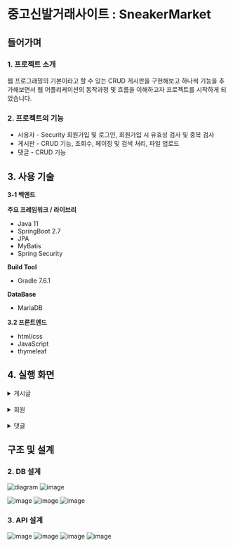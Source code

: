 # 중고신발거래사이트 : SneakerMarket


## 들어가며

### 1. 프로젝트 소개

웹 프로그래밍의 기본이라고 할 수 있는 CRUD 게시판을 구현해보고 하나씩 기능을 추가해보면서 웹 어플리케이션의 동작과정 및 흐름을 이해하고자 프로젝트를 시작하게 되었습니다.

### 2. 프로젝트의 기능

- 사용자 - Security 회원가입 및 로그인, 회원가입 시 유효성 검사 및 중복 검사
- 게시판 - CRUD 기능, 조회수, 페이징 및 검색 처리, 파일 업로드
- 댓글 - CRUD 기능

## 3. 사용 기술

**3-1 백엔드**

**주요 프레임워크 / 라이브리**

- Java 11
- SpringBoot 2.7
- JPA
- MyBatis
- Spring Security

**Build Tool**

- Gradle 7.6.1

**DataBase**

- MariaDB

**3.2 프론트엔드**

- html/css
- JavaScript
- thymeleaf

## 4. 실행 화면

<details>
<summary>게시글</summary>
<div>

#### 1. 게시글 목록
  ![리스트 화면](https://github.com/reeHW/sneakermarket-v2/assets/68371436/f8bff4f5-ac52-4271-bbde-f5eeb4231463)

    
  전체 목록은 페이징 처리하여 한 페이지에 10개의 게시물을 보여준다. 
  
  <br/> 
    
#### 2. 게시글 상세보기

  ![localhost_8088_post_view_id=1028](https://github.com/reeHW/sneakermarket-v2/assets/68371436/b92511f8-a39e-4165-b29c-819f39f530d3)

  
  본인이 작성한 게시글이어야 수정, 삭제가 가능하다.     

  ![localhost_8088_post_view_id=1028 (1)](https://github.com/reeHW/sneakermarket-v2/assets/68371436/a104708a-9374-4ab3-bff9-0624944bc21b)
    
  작성자가 아닐 경우 수정, 삭제 버튼이 보이지 않는다.    
    
  뒤로 가기 버튼을 누르면 목록으로 돌아간다.   
  
  <br/>
    
 #### 3. 게시글 등록
  ![localhost_8088_post_write](https://github.com/reeHW/sneakermarket-v2/assets/68371436/009d011a-664c-47ab-bb01-50af26e84491)
    
  로그인 한 사용자만 게시글 작성이 가능하다. 게시글 저장 후엔 목록으로 redirect한다.
  
  <br/>
    
  ![사본 -localhost_8088_post_write (1)](https://github.com/reeHW/sneakermarket-v2/assets/68371436/fd0c8d1f-cfce-4a12-9c5d-df56f5d7c7ff)

  파일 추가 버튼을 통해 첨부파일을 여러개 첨부할 수 있다.  
    
<br/>
    
#### 4. 게시글 수정
   ![localhost_8088_post_write_id=1031](https://github.com/reeHW/sneakermarket-v2/assets/68371436/77e21ce1-0116-41b4-b4a4-af89c48eddc7)

    
  ![수정](https://github.com/reeHW/sneakermarket-v2/assets/68371436/15403a8c-ac2b-44b8-b998-851c24d4c28d)

  게시글 수정이 완료되면 해당 게시글의 상세보기 화면으로 redirect한다.  

<br/>
    
#### 5. 게시글 삭제
    
  ![스크린샷 2023-08-17 194754](https://github.com/reeHW/sneakermarket-v2/assets/68371436/592733b7-2b0a-4f8d-ae56-76a341f80f60)

  confirm으로 삭제여부를 확인 받고, 삭제 이후 리스트 화면으로 redirect한다.  

<br/>
    
#### 6. 게시글 검색 & 페이징
    
![스크린샷 2023-08-17 204419](https://github.com/reeHW/sneakermarket-v2/assets/68371436/41d3e421-d924-449d-a28b-eca78da618c2)

    
  전체검색, 제목, 내용, 작성자 타입을 구분해서 검색한다.   

<br/>
    
 * 전체검색 결과<br/>
    
![전체 검색](https://github.com/reeHW/sneakermarket-v2/assets/68371436/71504b5a-22e9-4335-bc21-95b6abac5474)

    
게시글의 제목, 내용, 작성자를 모두 포함해서 검색한다.    
    
<br/>

* 제목 검색 결과<br/>

![제목 검색](https://github.com/reeHW/sneakermarket-v2/assets/68371436/d2a7507c-7d89-46f7-8f93-ad228529d603)

    
searchType = title 로 제목을 검색한다.  
    
<br/>

* 작성자 검색 결과<br/>
    
![작성자 검색](https://github.com/reeHW/sneakermarket-v2/assets/68371436/cbe4ed05-38d6-410b-83d2-47dc2caed520)

    
searchType = wrtier로 작성자를 검색한다.  

<br/>

* 페이지 & 검색조건 유지<br/>

![페이징](https://github.com/reeHW/sneakermarket-v2/assets/68371436/95db0267-fc35-40a2-aea7-39a87c30055c)

    
![스크린샷 2023-08-17 201107](https://github.com/reeHW/sneakermarket-v2/assets/68371436/7a049fc2-5fc1-4be1-a347-a3adafd14482)

    
해당 페이지 번호는 활성화해서 보여준다.
<br/>상세 페이지에서 뒤로 버튼을 클릭하면, 이전의 검색 조건과 페이지 번호가 유지된다.  

<br/>

</div>
</details>

<br/>

<details>
<summary>회원</summary>
<div>

#### 1. 회원가입
<br/>

![크기변환 회원가입](https://github.com/reeHW/sneakermarket-v2/assets/68371436/c485a3ca-2776-452e-930c-7caf36e288a5)
![크기변환 회원가입 유효성](https://github.com/reeHW/sneakermarket-v2/assets/68371436/8550e34a-acef-4373-aaf6-932331b3b6d5)
![image](https://github.com/reeHW/sneakermarket-v2/assets/68371436/3a1b8cfb-a697-40ec-84a6-09b3853c8a7b)


유효성 검사와 중복을 확인하고 회원 가입이 성공하면 로그인 페이지로 이동한다.

#### 2. 로그인

![로그인](https://github.com/reeHW/sneakermarket-v2/assets/68371436/6b110982-2f6b-4785-adb9-a99b6d617d34)

로그인이 성공하면 리스트 페이지로 redirect한다.

<br/>
</div>
</details>

<br/>

<details>
<summary>댓글</summary>
<div>

#### 1. 댓글 작성

![댓글 작성](https://github.com/reeHW/sneakermarket-v2/assets/68371436/42c73afb-c897-40ae-9a7a-67c297552b0e)

댓글은 300자까지 작성할 수 있다. 댓글 작성 후에는 현재 페이지를 reload 한다.

![댓글 수정 삭제](https://github.com/reeHW/sneakermarket-v2/assets/68371436/6d79abd1-d9cd-4961-8374-5df76edb5658)
![댓글수정삭제2](https://github.com/reeHW/sneakermarket-v2/assets/68371436/69d4fbe8-21d4-4a6f-8a6c-dd7735cab543)

해당 댓글 작성자만 수정/삭제가 가능하다.


#### 2. 댓글 페이징
![image](https://github.com/reeHW/sneakermarket-v2/assets/68371436/12378810-c251-4b6d-974b-483e23afb350)
10 페이지 단위로 보여준다. 해당 페이지 번호를 활성화 해서 보여준다.


#### 3. 댓글 수정/삭제
![스크린샷 2023-08-17 214551](https://github.com/reeHW/sneakermarket-v2/assets/68371436/6db88c9c-fe33-49a3-ad53-7088a1c97a64)

![image](https://github.com/reeHW/sneakermarket-v2/assets/68371436/7dfba29d-9768-4795-9e2a-f1fd1459d8bd)

수정/삭제 후에는 현재 페이지를 reload 한다.



<br/>
</div>
</details>

## 구조 및 설계


### 2. DB 설계
![diagram](https://github.com/reeHW/sneakermarket-v2/assets/68371436/e99a4225-531e-43f7-b1e0-fbc7084ad09c)
![image](https://github.com/reeHW/sneakermarket-v2/assets/68371436/6147fbac-9552-4e89-ab8d-066cd08b765a)

![image](https://github.com/reeHW/sneakermarket-v2/assets/68371436/e8efc0c2-7ac9-449c-a394-3873f4b4b7b0)
![image](https://github.com/reeHW/sneakermarket-v2/assets/68371436/d0ab55f0-cfa5-45fc-9786-f5cf3e4ebb27)
![image](https://github.com/reeHW/sneakermarket-v2/assets/68371436/78677cb2-f793-44bc-a040-aef53e6824a7)



### 3. API 설계
![image](https://github.com/reeHW/sneakermarket-v2/assets/68371436/a98b769b-0311-4c03-bd8c-56087a34bbdb)
![image](https://github.com/reeHW/sneakermarket-v2/assets/68371436/3e01d44b-77eb-4165-8b65-04e32519c7e6)
![image](https://github.com/reeHW/sneakermarket-v2/assets/68371436/9f7f2043-a10d-49de-8cfb-d7de400ee89f)
![image](https://github.com/reeHW/sneakermarket-v2/assets/68371436/97e75353-935c-4d80-bbc9-5ffb0b919a04)




